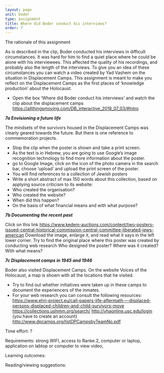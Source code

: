 ```yaml
---
layout: page
unit: boder
type: assignment
title: Where did Boder conduct his interviews?
order: 7
---
```

The rationale of this assignment

As is described in the clip, Boder conducted his interviews in 
difficult circumstances. It was hard for him to find a quiet place 
where he could be alone with his interviewees. This affected
the quality of his recordings, and  probably also the length of
the interviews. To give you an idea of these  circumstances you 
can watch a video created by Yad Vashem on the situation in 
Displacement Camps. 
This assignment is meant to make you reflect on the 
Displacement Camps as the first places of ‘knowledge
production’ about the Holocaust. 


<!-- more -->

<!-- briefing-student -->

- Open the box ‘Where did Boder conduct his interviews’  and watch the clip about the displacement camps
https://allthingsmoving.com/DB_interactive_2018_07_03/#Intro 

***7a  Envisioning a future life***

The mindsets of the survivors housed in the Displacement Camps was clearly geared towards the future. But there is one 
reference    to commemoration projects.
- Stop the clip when the poster is shown and take a print screen.
- As the text is in Hebrew, you are going to use Google’s image recognition technology to find more information about the poster. 
- go to Google Image, click on the icon of the photo camera in the search bar, choose  ‘upload’ and upload the print screen of the poster.
- You will find references to a collection of Jewish posters 
- Write a short abstract of max 150 words about this collection, based on applying source criticism to its website:
- Who created the organisation? 
- Who created the website?
- When did this happen? 
- On the basis of what financial means and with what purpose? 

***7b  Documenting the recent past*** 

Click on this link https://www.kedem-auctions.com/content/two-posters-issued-central-historical-commission-central-committee-liberated-jews-american 
Download the image, enlarge it, and read what it says in the left lower corner. 
Try to find the original place where this poster was created by conducting web research 
Who designed the poster? Where was it created? With what means? 

***7c  Displacement camps in 1945 and 1946***

Boder also visited Displacement Camps. On the website Voices of the Holocaust, a map is shown with all the locations that he visited.
- Try to find out whether initiatives were taken up in these camps to document the experiencers of the inmates. 
- For your web research you can consult the following resources:                             
https://www.ehri-project.eu/call-papers-life-aftermath-–-displaced-persons-displaced-children-and-child-survivors-move 
https://collections.ushmm.org/search/ 
http://vhaonline.usc.edu/login (you have to create an account)
http://www.dpcamps.org/listDPCampsbyTeamNo.pdf 


<!-- briefing-lecturers -->


Time effort: ?

Requirements:  strong WIFI, access to Ranke.2, computer or laptop,  application on labtop or computer to view video, 

Learning outcomes: 

Reading/viewing  suggestions:


